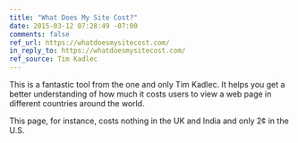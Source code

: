 ```yaml
---
title: "What Does My Site Cost?"
date: 2015-03-12 07:28:49 -07:00
comments: false
ref_url: https://whatdoesmysitecost.com/
in_reply_to: https://whatdoesmysitecost.com/
ref_source: Tim Kadlec
---
```


This is a fantastic tool from the one and only Tim Kadlec. It helps you get a better understanding of how much it costs users to view a web page in different countries around the world.

This page, for instance, costs nothing in the UK and India and only 2¢ in the U.S.